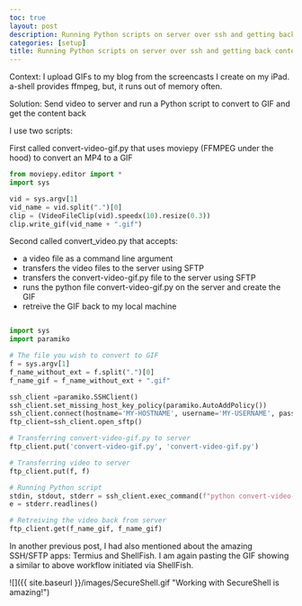 ```yaml
---
toc: true
layout: post
description: Running Python scripts on server over ssh and getting back content
categories: [setup]
title: Running Python scripts on server over ssh and getting back content
---
```



Context: I upload GIFs to my blog from the screencasts I create on my iPad. a-shell provides ffmpeg, but, it runs out of memory often.

Solution: Send video to server and run a Python script to convert to GIF and get the content back

I use two scripts:

First called convert-video-gif.py that uses moviepy (FFMPEG under the hood) to convert an MP4 to a GIF

```python
from moviepy.editor import *
import sys

vid = sys.argv[1]
vid_name = vid.split(".")[0]
clip = (VideoFileClip(vid).speedx(10).resize(0.3))
clip.write_gif(vid_name + ".gif")
```

Second called convert_video.py that accepts:
- a video file as a command line argument
- transfers the video files to the server using SFTP
- transfers the convert-video-gif.py file to the server using SFTP
- runs the python file convert-video-gif.py on the server and create the GIF
- retreive the GIF back to my local machine


```python

import sys
import paramiko

# The file you wish to convert to GIF
f = sys.argv[1]
f_name_without_ext = f.split(".")[0]
f_name_gif = f_name_without_ext + ".gif"

ssh_client =paramiko.SSHClient()
ssh_client.set_missing_host_key_policy(paramiko.AutoAddPolicy())
ssh_client.connect(hostname='MY-HOSTNAME', username='MY-USERNAME', password='MY-PASSWORD')
ftp_client=ssh_client.open_sftp()

# Transferring convert-video-gif.py to server
ftp_client.put('convert-video-gif.py', 'convert-video-gif.py')

# Transferring video to server
ftp_client.put(f, f)

# Running Python script
stdin, stdout, stderr = ssh_client.exec_command(f"python convert-video-gif.py {f}")
e = stderr.readlines()

# Retreiving the video back from server
ftp_client.get(f_name_gif, f_name_gif)

```

In another previous post, I had also mentioned about the amazing SSH/SFTP apps: Termius and ShellFish. I am again pasting the GIF showing a similar to above workflow initiated via ShellFish.



![]({{ site.baseurl }}/images/SecureShell.gif "Working with SecureShell is amazing!")




 
 
